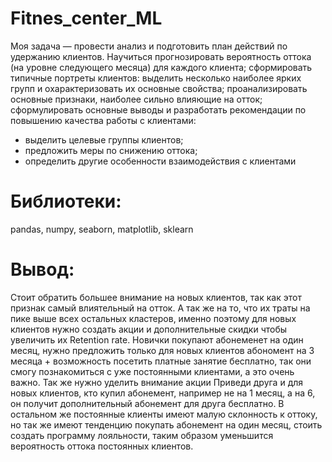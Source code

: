 # Fitnes_center_ML
Моя задача — провести анализ и подготовить план действий по удержанию клиентов. Научиться прогнозировать вероятность оттока (на уровне следующего месяца) для каждого клиента; сформировать типичные портреты клиентов: выделить несколько наиболее ярких групп и охарактеризовать их основные свойства; проанализировать основные признаки, наиболее сильно влияющие на отток; сформулировать основные выводы и разработать рекомендации по повышению качества работы с клиентами:
- выделить целевые группы клиентов; 
- предложить меры по снижению оттока; 
- определить другие особенности взаимодействия с клиентами

# Библиотеки:
pandas, numpy, seaborn, matplotlib, sklearn

# Вывод:
Стоит обратить большее внимание на новых клиентов, так как этот признак самый влиятельный на отток. А так же на то, что их траты на пике выше всех остальных кластеров, именно поэтому для новых клиентов нужно создать акции и дополнительные скидки чтобы увеличить их Retention rate. Новички покупают абонеменет на один месяц, нужно предложить только для новых клиентов абономент на 3 месяца + возможность посетить платные занятие бесплатно, так они смогу познакомиться с уже постоянными клиентами, а это очень важно. Так же нужно уделить внимание акции Приведи друга и для новых клиентов, кто купил абонемент, например не на 1 месяц, а на 6, он получит дополнительный абонемент для друга бесплатно. В остальном же постоянные клиенты имеют малую склонность к оттоку, но так же имеют тенденцию покупать абонемент на один месяц, стоить создать программу лояльности, таким образом уменьшится вероятность оттока постоянных клиентов.

